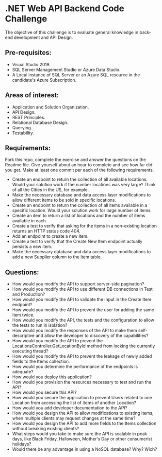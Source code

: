 # .NET Web API Backend Code Challenge

The objective of this challenge is to evaluate general knowledge in back-end development and API Design.

## Pre-requisites:
- Visual Studio 2019.
- SQL Server Management Studio or Azure Data Studio.
- A Local instance of SQL Server or an Azure SQL resource in the candidate's Azure Subscription.

## Areas of interest:
- Application and Solution Organization.
- API Design.
- REST Principles.
- Relational Database Design.
- Querying.
- Testability.

## Requirements:
Fork this repo, complete the exercise and answer the questions on the Readme file. Give yourself about an hour to complete and see how far did you get. Make at least one commit per each of the following requirements.

- Create an endpoint to return the collection of all available locations. Would your solution work if the number locations was very large? Think of all the Cities in the US, for example.
- Make the necessary database and data access layer modifications to allow different items to be sold in specific locations.
- Create an endpoint to return the collection of all items available in a specific location. Would your solution work for large number of items.
- Create an item to return a list of locations and the number of items available in each.
- Create a test to verify that asking for the items in a non-existing location returns an HTTP status code 404.
- Add an endpoint to create a new item.
- Create a test to verify that the Create New Item endpoint actually persists a new item.
- Make the necessary database and data access layer modifications to add a new Supplier column to the Item table.

## Questions:
- How would you modify the API to support server-side pagination?
- How would you modify the API to use different DB connections in Test and Production?
- How would you modify the API to validate the input in the Create Item endpoint?
- How would you modify the API to prevent the user for adding the same Item twice.
- How would you modify the API, the tests and the configuration to allow the tests to run in isolation?
- How would you modify the responses of the API to make them self-descriptive and allow the developer to discovery of the capabilities?
- How would you modify the API to prevent the LocationsController.GetLocationById method from locking the currently executing thread?
- How would you modify the API to prevent the leakage of newly added fields to the Items collection.
- How would you determine the performance of the endpoints is adequate?
- How would you deploy this application?
- How would you provision the resources necessary to test and run the API?
- How would you secure this API?
- How would you secure the application to prevent Users related to one Location from accessing the list of Items of another Location?
- How would you add developer documentation to the API?
- How would you design the API to allow modifications to existing Items, when multiple clients may request changes at the same time?
- How would you design the API to add more fields to the Items collection without breaking existing clients?
- What steps would you take to make sure the API is scalable in peak days, like Black Friday, Halloween, Mother's Day or other consumerist holidays?
- Would there be any advantage in using a NoSQL database? Why? Wich?
